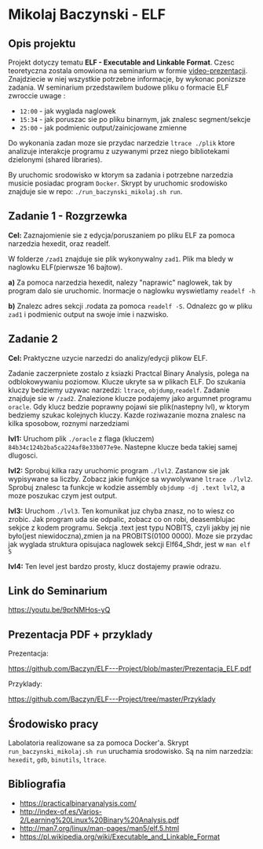 # Mikolaj Baczynski - ELF

## Opis projektu 

Projekt dotyczy tematu **ELF - Executable and Linkable Format**. Czesc teoretyczna zostala omowiona na seminarium w formie [video-prezentacji](https://youtu.be/9prNMHos-yQ). Znajdziecie w niej wszystkie potrzebne informacje, by wykonac ponizsze zadania. W seminarium przedstawilem budowe pliku o formacie ELF zwroccie uwage :
* `12:00` - jak wyglada naglowek 
* `15:34` - jak poruszac sie po pliku binarnym, jak znalesc segment/sekcje
* `25:00` - jak podmienic output/zainicjowane zmienne

Do wykonania zadan moze sie przydac narzedzie `ltrace ./plik` ktore analizuje interakcje programu z uzywanymi przez niego bibliotekami dzielonymi (shared libraries).

By uruchomic srodowisko w ktorym sa zadania i potrzebne narzedzia musicie posiadac program `Docker`. Skrypt by uruchomic srodowisko znajduje sie w repo: `./run_baczynski_mikolaj.sh run`.


## Zadanie 1 - Rozgrzewka 
**Cel:** Zaznajomienie sie z edycja/poruszaniem po pliku ELF za pomoca narzedzia hexedit, oraz readelf.

W folderze `/zad1` znajduje sie plik wykonywalny `zad1`. Plik ma bledy w naglowku ELF(pierwsze 16 bajtow).

**a)** Za pomoca narzedzia hexedit, nalezy "naprawic" naglowek, tak by program dalo sie uruchomic. Inormacje o naglowku wyswietlamy `readelf -h`

**b)** Znalezc adres sekcji .rodata za pomoca `readelf -S`. Odnalezc go w pliku `zad1` i podmienic output na swoje imie i nazwisko. 

## Zadanie 2
**Cel:** Praktyczne uzycie narzedzi do analizy/edycji plikow ELF.

Zadanie zaczerpniete zostalo z ksiazki Practcal Binary Analysis, polega na odblokowywaniu poziomow. Klucze ukryte sa w plikach ELF. Do szukania kluczy bedziemy uzywac narzedzi: `ltrace`, `objdump`,`readelf`. Zadanie znajduje sie w `/zad2`. Znalezione klucze podajemy jako argumnet programu `oracle`. Gdy klucz bedzie poprawny pojawi sie plik(nastepny lvl), w ktorym bedziemy szukac kolejnych kluczy. Kazde roziwazanie mozna znalesc na kilka sposobow, roznymi narzedziami

**lvl1:** Uruchom plik `./oracle` z flaga (kluczem) `84b34c124b2ba5ca224af8e33b077e9e`. Nastepne klucze beda takiej samej dlugosci.

**lvl2:** Sprobuj kilka razy uruchomic program `./lvl2`. Zastanow sie jak wypisywane sa liczby. Zobacz jakie funkjce sa wywolywane `ltrace ./lvl2`. Sprobuj znalesc ta funkcje w kodzie assembly `objdump -dj .text lvl2`, a moze poszukac czym jest output.

**lvl3:** Uruchom `./lvl3`. Ten komunikat juz chyba znasz, no to wiesz co zrobic. Jak program uda sie odpalic, zobacz co on robi, deasemblujac sekjce z kodem programu. Sekcja .text jest typu NOBITS, czyli jakby jej nie było(jest niewidoczna),zmien ja na PROBITS(0100 0000). Moze sie przydac jak wyglada struktura opisujaca naglowek sekcji Elf64_Shdr, jest w `man elf 5`

**lvl4:** Ten level jest bardzo prosty, klucz dostajemy prawie odrazu.


## Link do Seminarium 

https://youtu.be/9prNMHos-yQ

## Prezentacja PDF + przyklady

Prezentacja:

https://github.com/Baczyn/ELF---Project/blob/master/Prezentacja_ELF.pdf

Przyklady:

https://github.com/Baczyn/ELF---Project/tree/master/Przyklady

## Środowisko pracy

Labolatoria realizowane sa za pomoca Docker'a. Skrypt `run_baczynski_mikolaj.sh run` uruchamia srodowisko. Są na nim narzedzia: `hexedit`, `gdb`, `binutils`, `ltrace`.

## Bibliografia

 - https://practicalbinaryanalysis.com/
 - http://index-of.es/Varios-2/Learning%20Linux%20Binary%20Analysis.pdf
 - http://man7.org/linux/man-pages/man5/elf.5.html
 - https://pl.wikipedia.org/wiki/Executable_and_Linkable_Format
